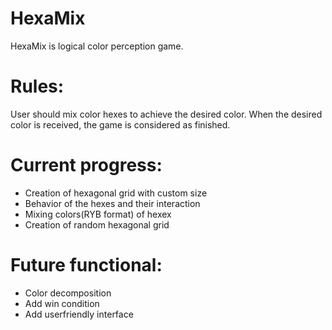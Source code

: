 # HexaMix
HexaMix is logical color perception game. 

# Rules:

User should mix color hexes to achieve the desired color. When the desired color is received, the game is considered as finished.

# Current progress:

- Creation of hexagonal grid with custom size
- Behavior of the hexes and their interaction
- Mixing colors(RYB format) of hexex
- Creation of random hexagonal grid

# Future functional:

- Color decomposition
- Add win condition
- Add userfriendly interface 